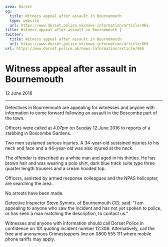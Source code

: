 ```yaml
area: Dorset
og:
  title: Witness appeal after assault in Bournemouth
  type: website
  url: https://www.dorset.police.uk/news-information/article/865
title: Witness appeal after assault in Bournemouth |
twitter:
  title: Witness appeal after assault in Bournemouth
  url: https://www.dorset.police.uk/news-information/article/865
url: https://www.dorset.police.uk/news-information/article/865
```

# Witness appeal after assault in Bournemouth

12 June 2016

* * *

Detectives in Bournemouth are appealing for witnesses and anyone with information to come forward following an assault in the Boscombe part of the town.

Officers were called at 4.07pm on Sunday 12 June 2016 to reports of a stabbing in Boscombe Gardens.

Two men sustained serious injuries. A 34-year-old sustained injuries to his neck and face and a 44-year-old was also injured at the neck.

The offender is described as a white man and aged in his thirties. He has brown hair and was wearing a polo shirt, dark blue track suite type three quarter length trousers and a cream hooded top.

Officers, assisted by armed response colleagues and the NPAS helicopter, are searching the area.

No arrests have been made.

Detective Inspector Steve Symms, of Bournemouth CID, said: "I am appealing to anyone who saw the incident and has not yet spoken to police, or has seen a man matching the description, to contact us."

Witnesses and anyone with information should call Dorset Police in confidence on 101 quoting incident number 12:308. Alternatively, call the free and anonymous Crimestoppers line on 0800 555 111 where mobile phone tariffs may apply.
